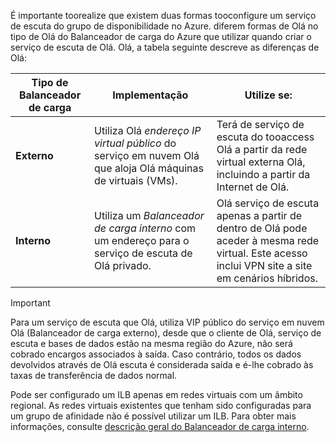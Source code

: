É importante toorealize que existem duas formas tooconfigure um serviço de escuta do grupo de disponibilidade no Azure. diferem formas de Olá no tipo de Olá do Balanceador de carga do Azure que utilizar quando criar o serviço de escuta de Olá. Olá, a tabela seguinte descreve as diferenças de Olá:

| Tipo de Balanceador de carga | Implementação | Utilize se: |
| --- | --- | --- |
| **Externo** |Utiliza Olá *endereço IP virtual público* do serviço em nuvem Olá que aloja Olá máquinas de virtuais (VMs). |Terá de serviço de escuta do tooaccess Olá a partir da rede virtual externa Olá, incluindo a partir da Internet de Olá. |
| **Interno** |Utiliza um *Balanceador de carga interno* com um endereço para o serviço de escuta de Olá privado. |Olá serviço de escuta apenas a partir de dentro de Olá pode aceder à mesma rede virtual. Este acesso inclui VPN site a site em cenários híbridos. |

> [!IMPORTANT]
> Para um serviço de escuta que Olá, utiliza VIP público do serviço em nuvem Olá (Balanceador de carga externo), desde que o cliente de Olá, serviço de escuta e bases de dados estão na mesma região do Azure, não será cobrado encargos associados à saída. Caso contrário, todos os dados devolvidos através de Olá escuta é considerada saída e é-lhe cobrado às taxas de transferência de dados normal. 
> 
> 

Pode ser configurado um ILB apenas em redes virtuais com um âmbito regional. As redes virtuais existentes que tenham sido configuradas para um grupo de afinidade não é possível utilizar um ILB. Para obter mais informações, consulte [descrição geral do Balanceador de carga interno](../articles/load-balancer/load-balancer-internal-overview.md).

